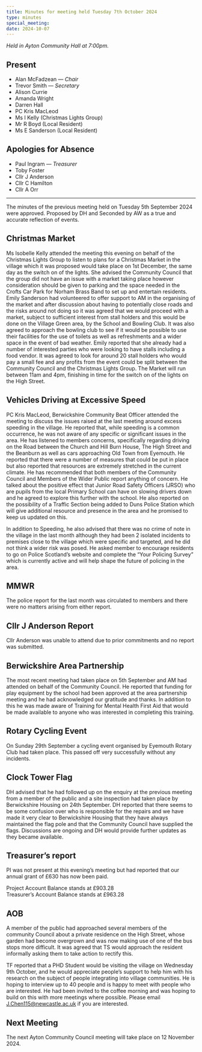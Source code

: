 ```yaml
---
title: Minutes for meeting held Tuesday 7th October 2024
type: minutes
special_meeting:
date: 2024-10-07
---
```


*Held in Ayton Community Hall at 7:00pm.*

## Present

* Alan McFadzean — *Chair*
* Trevor Smith — *Secretary*
* Alison Currie
* Amanda Wright
* Darren Hall
* PC Kris MacLeod
* Ms I Kelly (Christmas Lights Group)
* Mr R Boyd (Local Resident)
* Ms E Sanderson (Local Resident)

## Apologies for Absence

* Paul Ingram — *Treasurer*
* Toby Foster
* Cllr J Anderson
* Cllr C Hamilton
* Cllr A Orr

---

The minutes of the previous meeting held on Tuesday 5th September 2024 were
approved. Proposed by DH and Seconded by AW as a true and accurate reflection of
events.

## Christmas Market

Ms Isobelle Kelly attended the meeting this evening on behalf of the Christmas
Lights Group to listen to plans for a Christmas Market in the village which it
was proposed would take place on 1st December, the same day as the switch on
of the lights. She advised the Community Council that the group did not have
an issue with a market taking place however consideration should be given to
parking and the space needed in the Crofts Car Park for Norham Brass Band to set
up and entertain residents. Emily Sanderson had volunteered to offer support
to AM in the organising of the market and after discussion about having to
potentially close roads and the risks around not doing so it was agreed that we
would proceed with a market, subject to sufficient interest from stall holders
and this would be done on the Village Green area, by the School and Bowling
Club. It was also agreed to approach the bowling club to see if it would be
possible to use their facilities for the use of toilets as well as refreshments
and a wider space in the event of bad weather. Emily reported that she already
had a number of interested parties who were looking to have stalls including a
food vendor. It was agreed to look for around 20 stall holders who would pay a
small fee and any profits from the event could be split between the Community
Council and the Christmas Lights Group. The Market will run between 11am and
4pm, finishing in time for the switch on of the lights on the High Street.

## Vehicles Driving at Excessive Speed

PC Kris MacLeod, Berwickshire Community Beat Officer attended the meeting
to discuss the issues raised at the last meeting around excess speeding in
the village. He reported that, while speeding is a common occurrence, he was
not aware of any specific or significant issues in the area. He has listened
to members concerns, specifically regarding driving on the Road between the
Church and Hill Burn House, The High Street and the Beanburn as well as cars
approaching Old Town from Eyemouth. He reported that there were a number of
measures that could be put in place but also reported that resources are
extremely stretched in the current climate. He has recommended that both members
of the Community Council and Members of the Wider Public report anything of
concern. He talked about the positive effect that Junior Road Safety Officers
(JRSO) who are pupils from the local Primary School can have on slowing drivers
down and he agreed to explore this further with the school. He also reported on
the possibility of a Traffic Section being added to Duns Police Station which
will give additional resource and presence in the area and he promised to keep
us updated on this.

In addition to Speeding, he also advised that there was no crime of note in
the village in the last month although they had been 2 isolated incidents to
premises close to the village which were specific and targeted, and he did not
think a wider risk was posed. He asked member to encourage residents to go on
Police Scotland’s website and complete the “Your Policing Survey” which is
currently active and will help shape the future of policing in the area.

## MMWR

The police report for the last month was circulated to members and there were no
matters arising from either report.

## Cllr J Anderson Report

Cllr Anderson was unable to attend due to prior commitments and no report was
submitted.

## Berwickshire Area Partnership

The most recent meeting had taken place on 5th September and AM had attended on
behalf of the Community Council. He reported that funding for play equipment
by the school had been approved at the area partnership meeting and he had
acknowledged our gratitude and thanks. In addition to this he was made aware of
Training for Mental Health First Aid that would be made available to anyone who
was interested in completing this training.

## Rotary Cycling Event

On Sunday 29th September a cycling event organised by Eyemouth Rotary Club had
taken place. This passed off very successfully without any incidents.

## Clock Tower Flag

DH advised that he had followed up on the enquiry at the previous meeting from
a member of the public and a site inspection had taken place by Berwickshire
Housing on 24th September. DH reported that there seems to be some confusion
over who is responsible for the repairs and we have made it very clear to
Berwickshire Housing that they have always maintained the flag pole and that the
Community Council have supplied the flags. Discussions are ongoing and DH would
provide further updates as they became available.

## Treasurer’s report

PI was not present at this evening’s meeting but had reported that our annual
grant of £630 has now been paid.

Project Account Balance stands at £903.28  
Treasurer’s Account Balance stands at £963.28

## AOB

A member of the public had approached several members of the community Council
about a private residence on the High Street, whose garden had become overgrown
and was now making use of one of the bus stops more difficult. It was agreed
that TS would approach the resident informally asking them to take action to
rectify this.

TF reported that a PHD Student would be visiting the village on Wednesday
9th October, and he would appreciate people’s support to help him with his
research on the subject of people integrating into village communities. He is
hoping to interview up to 40 people and is happy to meet with people who are
interested. He had been invited to the coffee morning and was hoping to build on
this with more meetings where possible. Please email <J.Chen115@newcastle.ac.uk>
if you are interested.

## Next Meeting

The next Ayton Community Council meeting will take place on 12 November 2024.
